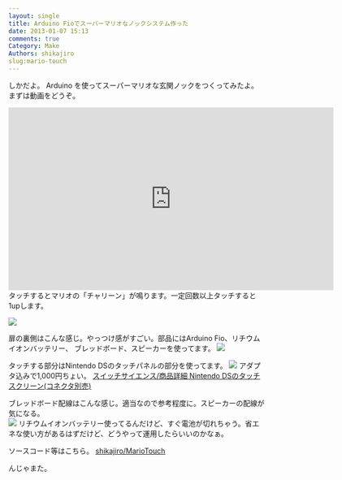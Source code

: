 ```yaml
---
layout: single
title: Arduino Fioでスーパーマリオなノックシステム作った
date: 2013-01-07 15:13
comments: true
Category: Make
Authors: shikajiro
slug:mario-touch
---
```

しかだよ。
Arduino を使ってスーパーマリオな玄関ノックをつくってみたよ。
まずは動画をどうぞ。

<iframe width="640" height="360" src="http://www.youtube.com/embed/q8MxyIBVOKw?feature=player_detailpage" frameborder="0" allowfullscreen></iframe>
タッチするとマリオの「チャリーン」が鳴ります。一定回数以上タッチすると1upします。

![](/images/mario/IMG_2187.jpg)

扉の裏側はこんな感じ。やっつけ感がすごい。部品にはArduino Fio、リチウムイオンバッテリー、
ブレッドボード、スピーカーを使ってます。
![](/images/mario/IMG_2186.jpg)

タッチする部分はNintendo DSのタッチパネルの部分を使ってます。
![](/images/mario/IMG_2188.jpg)
アダプタ込みで1,000円ちょい。
[スイッチサイエンス/商品詳細 Nintendo DSのタッチスクリーン(コネクタ別売)](http://www.switch-science.com/products/detail.php?product_id=105)

ブレッドボード配線はこんな感じ。適当なので参考程度に。スピーカーの配線が気になる。    
![](/images/mario/MarioTouch.png)
リチウムイオンバッテリー使ってるんだけど、すぐ電池が切れちゃう。省エネな使い方があるはずだけど、どうやって運用したらいいのかなぁ。

ソースコード等はこちら。
[shikajiro/MarioTouch](https://github.com/shikajiro/MarioTouch)

んじゃまた。
